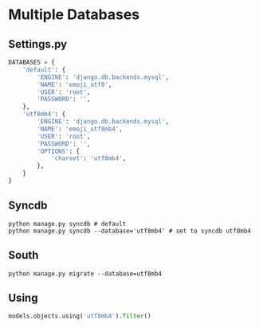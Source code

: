 # Multiple Databases

## Settings.py

```python
DATABASES = {
    'default': {
        'ENGINE': 'django.db.backends.mysql',
        'NAME': 'emoji_utf8',
        'USER': 'root',
        'PASSWORD': '',
    },
    'utf8mb4': {
        'ENGINE': 'django.db.backends.mysql',
        'NAME': 'emoji_utf8mb4',
        'USER': 'root',
        'PASSWORD': '',
        'OPTIONS': {
            'charset': 'utf8mb4',
        },
    }
}
```

## Syncdb

```shell
python manage.py syncdb # default
python manage.py syncdb --database='utf8mb4' # set to syncdb utf8mb4
```

## South

```shell
python manage.py migrate --database=utf8mb4
```

## Using

```python
models.objects.using('utf8mb4').filter()
```

